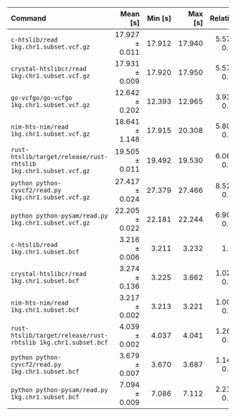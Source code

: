 | Command | Mean [s] | Min [s] | Max [s] | Relative |
|:---|---:|---:|---:|---:|
| `c-htslib/read                           1kg.chr1.subset.vcf.gz` | 17.927 ± 0.011 | 17.912 | 17.940 | 5.57 ± 0.01 |
| `crystal-htslibcr/read                   1kg.chr1.subset.vcf.gz` | 17.931 ± 0.009 | 17.920 | 17.950 | 5.57 ± 0.01 |
| `go-vcfgo/go-vcfgo                       1kg.chr1.subset.vcf.gz` | 12.642 ± 0.202 | 12.393 | 12.965 | 3.93 ± 0.06 |
| `nim-hts-nim/read                        1kg.chr1.subset.vcf.gz` | 18.641 ± 1.148 | 17.915 | 20.308 | 5.80 ± 0.36 |
| `rust-htslib/target/release/rust-rhtslib 1kg.chr1.subset.vcf.gz` | 19.505 ± 0.011 | 19.492 | 19.530 | 6.06 ± 0.01 |
| `python python-cyvcf2/read.py            1kg.chr1.subset.vcf.gz` | 27.417 ± 0.024 | 27.379 | 27.466 | 8.52 ± 0.02 |
| `python python-pysam/read.py             1kg.chr1.subset.vcf.gz` | 22.205 ± 0.022 | 22.181 | 22.244 | 6.90 ± 0.01 |
| `c-htslib/read                           1kg.chr1.subset.bcf` | 3.216 ± 0.006 | 3.211 | 3.232 | 1.00 |
| `crystal-htslibcr/read                   1kg.chr1.subset.bcf` | 3.274 ± 0.136 | 3.225 | 3.662 | 1.02 ± 0.04 |
| `nim-hts-nim/read                        1kg.chr1.subset.bcf` | 3.217 ± 0.002 | 3.213 | 3.221 | 1.00 ± 0.00 |
| `rust-htslib/target/release/rust-rhtslib 1kg.chr1.subset.bcf` | 4.039 ± 0.002 | 4.037 | 4.041 | 1.26 ± 0.00 |
| `python python-cyvcf2/read.py            1kg.chr1.subset.bcf` | 3.679 ± 0.007 | 3.670 | 3.687 | 1.14 ± 0.00 |
| `python python-pysam/read.py             1kg.chr1.subset.bcf` | 7.094 ± 0.009 | 7.086 | 7.112 | 2.21 ± 0.01 |
